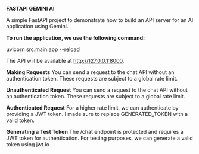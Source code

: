 **FASTAPI GEMINI AI**

A simple FastAPI project to demonstrate how to build an API server for an AI application using Gemini.

**To run the application, we use the following command:**

uvicorn src.main:app --reload

The API will be available at http://127.0.0.1:8000.

**Making Requests**
You can send a request to the chat API without an authentication token. These requests are subject to a global rate limit.

**Unauthenticated Request**
You can send a request to the chat API without an authentication token. These requests are subject to a global rate limit.

**Authenticated Request**
For a higher rate limit, we can authenticate by providing a JWT token. I made sure to replace GENERATED_TOKEN with a valid token.

**Generating a Test Token**
The /chat endpoint is protected and requires a JWT token for authentication. For testing purposes, we can generate a valid token using jwt.io
